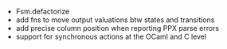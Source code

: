 - Fsm.defactorize
- add fns to move output valuations btw states and transitions
- add precise column position when reporting PPX parse errors 
- support for synchronous actions at the OCaml and C level
